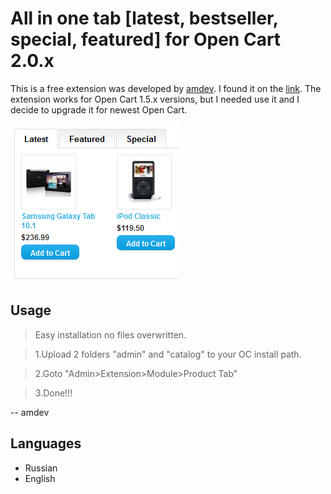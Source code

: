 # All in one tab [latest, bestseller, special, featured] for Open Cart 2.0.x
This is a free extension was developed by [amdev](http://www.opencart.com/index.php?route=extension/extension&filter_username=amdev).
I found it on the [link](http://www.opencart.com/index.php?route=extension/extension/info&extension_id=7036). 
The extension works for Open Cart 1.5.x versions, but I needed use it and I decide to upgrade it for newest Open Cart.

![Product-tab](product-tab.png)


## Usage
  > Easy installation no files overwritten.
    
  > 1.Upload 2 folders "admin" and "catalog" to your OC install path.

  > 2.Goto "Admin>Extension>Module>Product Tab"

  > 3.Done!!!

-- amdev

## Languages
* Russian
* English